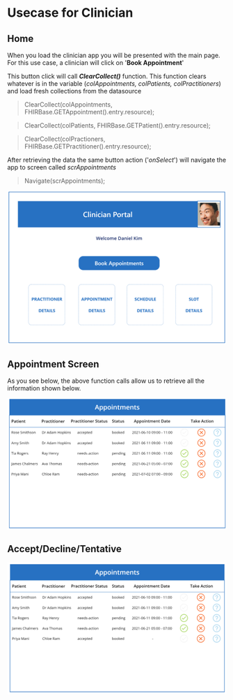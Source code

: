 # Usecase for Clinician

## Home 
When you load the clinician app you will be presented with the main page. For this use case, a clinician will click on '**Book Appointment**' 

This button click will call _**ClearCollect()**_ function. This function clears whatever is in the variable (*colAppointments, colPatients, colPractitioners*)  and load fresh collections from the datasource

> ClearCollect(colAppointments, FHIRBase.GETAppointment().entry.resource);

> ClearCollect(colPatients, FHIRBase.GETPatient().entry.resource);

> ClearCollect(colPractioners, FHIRBase.GETPractitioner().entry.resource);

After retrieving the data the same button action ('_onSelect_') will navigate the app to screen called _scrAppointments_

> Navigate(scrAppointments);

![home](images/home.PNG)

## Appointment Screen
As you see below, the above function calls allow us to retrieve all the information shown below.

![appointment](images/appointmentMainpage.PNG)

## Accept/Decline/Tentative
![statusUpdate](images/booked.png)


